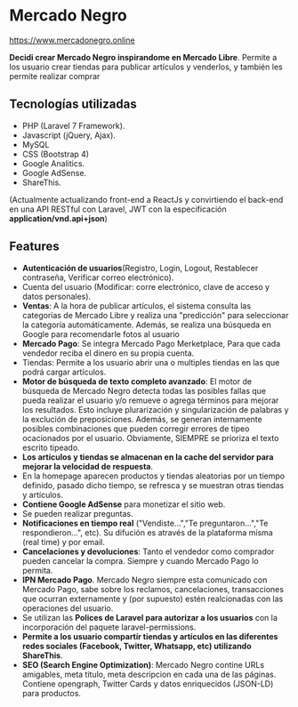 # Mercado Negro #

https://www.mercadonegro.online

**Decidi crear Mercado Negro inspirandome en Mercado Libre**. Permite a los usuario crear tiendas para publicar artículos y venderlos, y también les permite realizar comprar

## Tecnologías utilizadas

- PHP (Laravel 7 Framework).
- Javascript (jQuery, Ajax).
- MySQL
- CSS (Bootstrap 4)
- Google Analitics.
- Google AdSense.
- ShareThis.

(Actualmente actualizando front-end a ReactJs y convirtiendo el back-end en una API RESTful con Laravel, JWT con la especificación **application/vnd.api+json**)

## Features
- **Autenticación de usuarios**(Registro, Login, Logout, Restablecer contraseña, Verificar correo electrónico).
- Cuenta del usuario (Modificar: corre electrónico, clave de acceso y datos personales).
- **Ventas**: A la hora de publicar artículos, el sistema consulta las categorías de Mercado Libre y realiza una "predicción"
  para seleccionar la categoría automáticamente. Además, se realiza una búsqueda en Google para recomendarle fotos al usuario
- **Mercado Pago**: Se integra Mercado Pago Merketplace, Para que cada vendedor reciba el dinero en su propia cuenta.
- Tiendas: Permite a los usuario abrir una o multiples tiendas en las que podrá cargar artículos.
- **Motor de búsqueda de texto completo avanzado**: El motor de búsqueda de Mercado Negro detecta todas las posibles fallas que pueda realizar el usuario y/o
  remueve o agrega términos para mejorar los resultados. Esto incluye plurarización y singularización de palabras y la exclución de preposiciones. Además, se generan internamente
  posibles combinaciones que pueden corregir errores de tipeo ocacionados por el usuario. Obviamente, SIEMPRE se prioriza el texto escrito tipeado.
- **Los artículos y tiendas se almacenan en la cache del servidor para mejorar la velocidad de respuesta**.
- En la homepage aparecen productos y tiendas aleatorias por un tiempo definido, pasado dicho tiempo, se refresca y se muestran otras tiendas y artículos.
- **Contiene Google AdSense** para monetizar el sitio web.
- Se pueden realizar preguntas. 
- **Notificaciones en tiempo real** ("Vendiste...","Te preguntaron...","Te respondieron...", etc). Su difución es através de la plataforma mísma (real time) y por email.
- **Cancelaciones y devoluciones**: Tanto el vendedor como comprador pueden cancelar la compra. Siempre y cuando Mercado Pago lo permita.
- **IPN Mercado Pago**. Mercado Negro siempre esta comunicado con Mercado Pago, sabe sobre los reclamos, cancelaciones, transacciones que ocurran externamente y
  (por supuesto) estén realcionadas con las operaciones del usuario.
- Se utilizan las **Polices de Laravel para autorizar a los usuarios** con la incorporación del paquete laravel-permissions.
- **Permite a los usuario compartír tiendas y artículos en las diferentes redes sociales (Facebook, Twitter, Whatsapp, etc) utilizando ShareThis**.
- **SEO (Search Engine Optimization)**: Mercado Negro contine URLs amigables, meta titulo, meta descripcion en cada una de las páginas. Contiene opengraph, Twitter Cards y datos enriquecidos (JSON-LD) para productos. 
